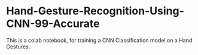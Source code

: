 # Hand-Gesture-Recognition-Using-CNN-99-Accurate
This is a colab notebook, for training a CNN Classification model on a Hand Gestures.

